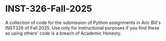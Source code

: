# INST-326-Fall-2025
A collection of code for the submission of Python assignments in Aric Bill's INST326 of Fall 2025. Use only for instructional purposes if you find these as using others' code is a breach of Academic Honesty.
